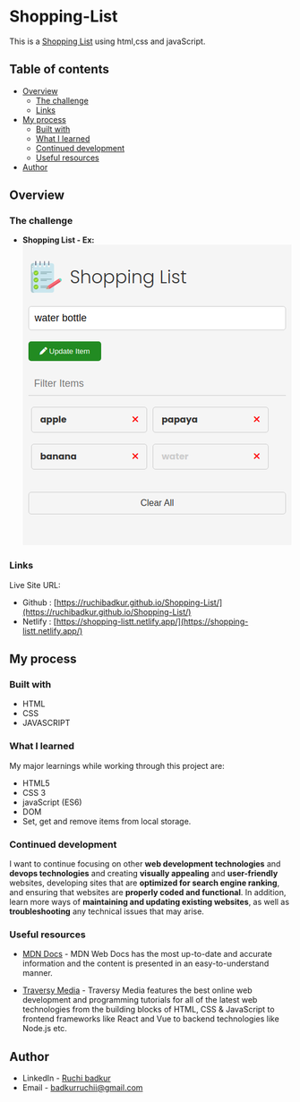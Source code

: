# Shopping-List

This is a [Shopping List](https://shopping-listt.netlify.app/) using html,css and javaScript. 

## Table of contents

- [Overview](#overview)
  - [The challenge](#the-challenge)
  - [Links](#links)
- [My process](#my-process)
  - [Built with](#built-with)
  - [What I learned](#what-i-learned)
  - [Continued development](#continued-development)
  - [Useful resources](#useful-resources)
- [Author](#author)


## Overview

### The challenge

-  **Shopping List - Ex:** ![Preview](./images/preview.png)

### Links

Live Site URL: 
- Github : [https://ruchibadkur.github.io/Shopping-List/](https://ruchibadkur.github.io/Shopping-List/)
- Netlify : [https://shopping-listt.netlify.app/](https://shopping-listt.netlify.app/)

## My process

### Built with

- HTML
- CSS 
- JAVASCRIPT 

### What I learned

My major learnings while working through this project are:

- HTML5
- CSS 3
- javaScript (ES6)
- DOM 
- Set, get and remove items from local storage.

### Continued development

I want to continue focusing on other **web development technologies** and **devops technologies** and
creating **visually appealing** and **user-friendly** websites, developing sites that are **optimized for search engine ranking**, and ensuring that websites are **properly coded and functional**. In addition, learn  more ways of **maintaining and updating existing websites**, as well as **troubleshooting** any technical issues that may arise.


### Useful resources
- [MDN Docs](https://developer.mozilla.org/en-US/docs/Web/JavaScript) - MDN Web Docs has the most up-to-date and accurate information and the content is presented in an easy-to-understand manner.

- [Traversy Media](https://www.youtube.com/c/TraversyMedia) - Traversy Media features the best online web development and programming tutorials for all of the latest web technologies from the building blocks of HTML, CSS & JavaScript to frontend frameworks like React and Vue to backend technologies like Node.js etc.

## Author

- LinkedIn - [Ruchi badkur](https://www.linkedin.com/in/ruchi-badkur-96a1b5215/)
- Email - badkurruchii@gmail.com